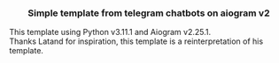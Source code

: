 <h3><center>Simple template from telegram chatbots on aiogram v2</center></h3>
This template using Python v3.11.1 and Aiogram v2.25.1.<br>
Thanks Latand for inspiration, 
this template is a reinterpretation of his template.